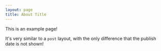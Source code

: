 ```yaml
---
layout: page
title: About Title
---
```


This is an example page!

It's very similar to a `post` layout, with the only difference that the publish date is not shown!
